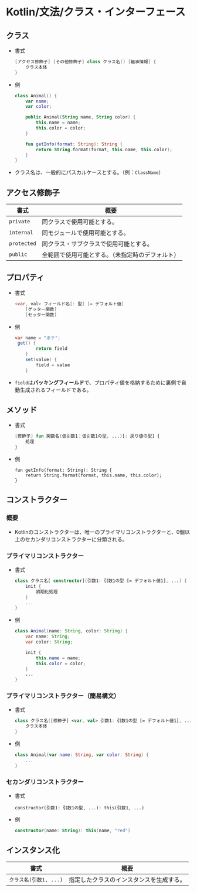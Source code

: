 # Kotlin/文法/クラス・インターフェース

## クラス

- 書式

    ```java
    [アクセス修飾子] [その他修飾子] class クラス名() [継承情報] {
        クラス本体
    }
    ```

- 例

  ```kotlin
  class Animal() {
      var name;
      var color;
  
      public Animal(String name, String color) {
          this.name = name;
          this.color = color;
      }
  
      fun getInfo(format: String): String {
          return String.format(format, this.name, this.color);
      }
  }
  ```
  
- クラス名は、一般的にパスカルケースとする。（例：`ClassName`）

## アクセス修飾子

| 書式        | 概要                                             |
| ----------- | ------------------------------------------------ |
| `private`   | 同クラスで使用可能とする。                       |
| `internal`  | 同モジュールで使用可能とする。                   |
| `protected` | 同クラス・サブクラスで使用可能とする。           |
| `public`    | 全範囲で使用可能とする。（未指定時のデフォルト） |

## プロパティ

- 書式

    ```java
    <var, val> フィールド名[: 型] [= デフォルト値]
        [ゲッター関数]
        [セッター関数]
    ```

- 例

  ```java
  var name = "ポチ";
   get() {
          return field
      }
      set(value) {
          field = value
      }
  ```

- `field`は**バッキングフィールド**で、プロパティ値を格納するために裏側で自動生成されるフィールドである。

## メソッド

- 書式

    ```kotlin
    [修飾子] fun 関数名(仮引数1：仮引数1の型, ...)[: 戻り値の型] {
        処理
    }
    ```

- 例

  ```koltin
  fun getInfo(format: String): String {
      return String.format(format, this.name, this.color);
  }
  ```

## コンストラクター

### 概要

- Kotlinのコンストラクターは、唯一のプライマリコンストラクターと、0個以上のセカンダリコンストラクターに分類される。

### プライマリコンストラクター

- 書式

  ```kotlin
  class クラス名[ constructor](引数1: 引数1の型 [= デフォルト値1], ...) {
      init {
          初期化処理
      }
      ...
  }
  ```

- 例

  ```java
  class Animal(name: String, color: String) {
      var name: String;
      var color: String;
  
      init {
          this.name = name;
          this.color = color;  
      }
      ...
  }
  ```
  
### プライマリコンストラクター（簡易構文）

- 書式

  ```kotlin
  class クラス名([修飾子] <var, val> 引数1: 引数1の型 [= デフォルト値1], ...) {
      クラス本体
  }
  ```

- 例

  ```kotlin
  class Animal(var name: String, var color: String) {
      ...
  }
  ```

### セカンダリコンストラクター

- 書式

  ```kotlin]
  constructor(引数1: 引数1の型, ...): this(引数1, ...)
  ```

- 例

  ```kotlin
  constructor(name: String): this(name, "red")
  ```

## インスタンス化

| 書式                   | 概要                                     |
| ---------------------- | ---------------------------------------- |
| `クラス名(引数1, ...)` | 指定したクラスのインスタンスを生成する。 |
